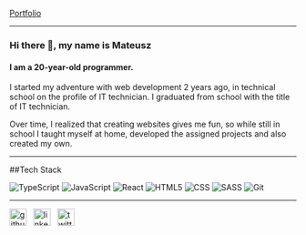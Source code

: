 [Portfolio](https://mndev.eu)

---

### Hi there 👋, my name is Mateusz
#### I am a 20-year-old programmer.
I started my adventure with web development 2 years ago, in technical school on the profile of IT technician.
I graduated from school with the title of IT technician.

Over time, I realized that creating websites gives me fun, so while still in school I taught myself at home, developed the assigned projects and also created my own.

---

##Tech Stack

![TypeScript](https://img.shields.io/badge/typescript-%23007ACC.svg?style=for-the-badge&logo=typescript&logoColor=white)
![JavaScript](https://img.shields.io/badge/javascript-%23323330.svg?style=for-the-badge&logo=javascript&logoColor=%23F7DF1E)
![React](https://img.shields.io/badge/react-%23DD0031.svg?style=for-the-badge&logo=react&logoColor=61dafb&color=20232a)
![HTML5](https://img.shields.io/badge/HTML5-E34F26?style=for-the-badge&logo=html5&logoColor=white)
![CSS](https://img.shields.io/badge/CSS3-1572B6?style=for-the-badge&logo=css3&logoColor=white)
![SASS](https://img.shields.io/badge/Sass-CC6699?style=for-the-badge&logo=sass&logoColor=white)
![Git](https://img.shields.io/badge/git-%23F05033.svg?style=for-the-badge&logo=git&logoColor=white)

---

[<img src='https://cdn.jsdelivr.net/npm/simple-icons@3.0.1/icons/github.svg' alt='github' height='30'>](https://github.mndev.eu)
&nbsp;
[<img src='https://cdn.jsdelivr.net/npm/simple-icons@3.0.1/icons/linkedin.svg' alt='linkedin' height='30'>](https://linkedin.mndev.eu)
&nbsp;
[<img src='https://cdn.jsdelivr.net/npm/simple-icons@3.0.1/icons/twitter.svg' alt='twitter' height='30'>](https://twitter.com/@matin1608)  

